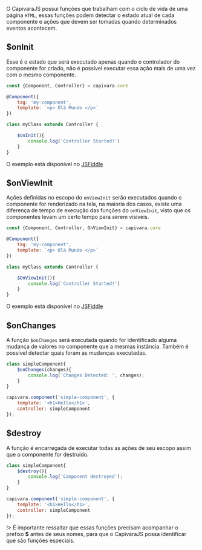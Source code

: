 O CapivaraJS possui funções que trabalham com o ciclo de vida de uma página `HTML`, essas funções podem detectar o estado atual de cada componente e ações que devem ser tomadas quando determinados eventos acontecem.

## $onInit

Esse é o estado que será executado apenas quando o controlador do componente for criado, não é possível executar essa ação mais de uma vez com o mesmo componente.

```js
const {Component, Controller} = capivara.core

@Component({
	tag: 'my-component',
    template: `<p> Olá Mundo </p>`
})

class myClass extends Controller {

	$onInit(){
  	    console.log('Controller Started!')
    }
}
```
O exemplo está disponível no [JSFiddle](http://jsfiddle.net/zde5kbjt/11/)

## $onViewInit
Ações definidas no escopo do `onViewInit` serão executados quando o componente for renderizado na tela, na maioria dos casos, existe uma diferença de tempo de execução das funções do `onViewInit`, visto que os componentes levam um certo tempo para serem visíveis.

```js
const {Component, Controller, OnViewInit} = capivara.core

@Component({
	tag: 'my-component',
    template: `<p> Olá Mundo </p>`
})

class myClass extends Controller {

	$OnViewInit(){
  	    console.log('Controller Started!')
    }
}
```
O exemplo está disponível no [JSFiddle](http://jsfiddle.net/zde5kbjt/12/)


## $onChanges

A função `$onChanges` será executada quando for identificado alguma mudança de valores no componente que a mesmas instância. Também é possível detectar quais foram as mudanças executadas.

```js
class simpleComponent{
    $onChanges(changes){
    	console.log('Changes Detected: ', changes);
    }
}

capivara.component('simple-component', { 
    template: '<h1>Hello</h1>',
    controller: simpleComponent
});
```

## $destroy

A função é encarregada de executar todas as ações de seu escopo assim que o componente for destruído.

```js
class simpleComponent{
    $destroy(){
    	console.log('Component destroyed');
    }
}

capivara.component('simple-component', { 
    template: '<h1>Hello</h1>',
    controller: simpleComponent
});
```

!> É importante ressaltar que essas funções precisam acompanhar o prefixo **$** antes de seus nomes, para que o CapivaraJS possa identificar que são funções especiais.